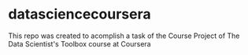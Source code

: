 datasciencecoursera
===================

This repo was created to acomplish a task of the Course Project of The Data Scientist's Toolbox course at Coursera
